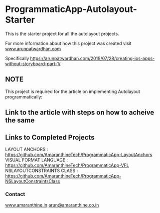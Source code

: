 # ProgrammaticApp-Autolayout-Starter
This is the starter project for all the autolayout projects. 

For more information about how this project was created visit www.arunpatwardhan.com

Specifically https://arunpatwardhan.com/2019/07/28/creating-ios-apps-without-storyboard-part-1/

## NOTE
This project is required for the article on implementing Autolayout programmatically: 

## Link to the article with steps on how to acheive the same

## Links to Completed Projects
LAYOUT ANCHORS            : https://github.com/AmaranthineTech/ProgrammaticApp-LayoutAnchors
VISUAL FORMAT LANGUAGE    : https://github.com/AmaranthineTech/ProgrammaticApp-VFL
NSLAYOUTCONSTRAINTS CLASS : https://github.com/AmaranthineTech/ProgrammaticApp-NSLayoutConstraintsClass

### Contact
www.amaranthine.in
arun@amaranthine.co.in
